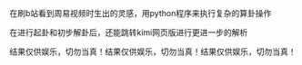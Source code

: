 在刷b站看到周易视频时生出的灵感，用python程序来执行复杂的算卦操作

在进行起卦和初步解卦后，还能跳转kimi网页版进行更进一步的解析

结果仅供娱乐，切勿当真！结果仅供娱乐，切勿当真！结果仅供娱乐，切勿当真！
